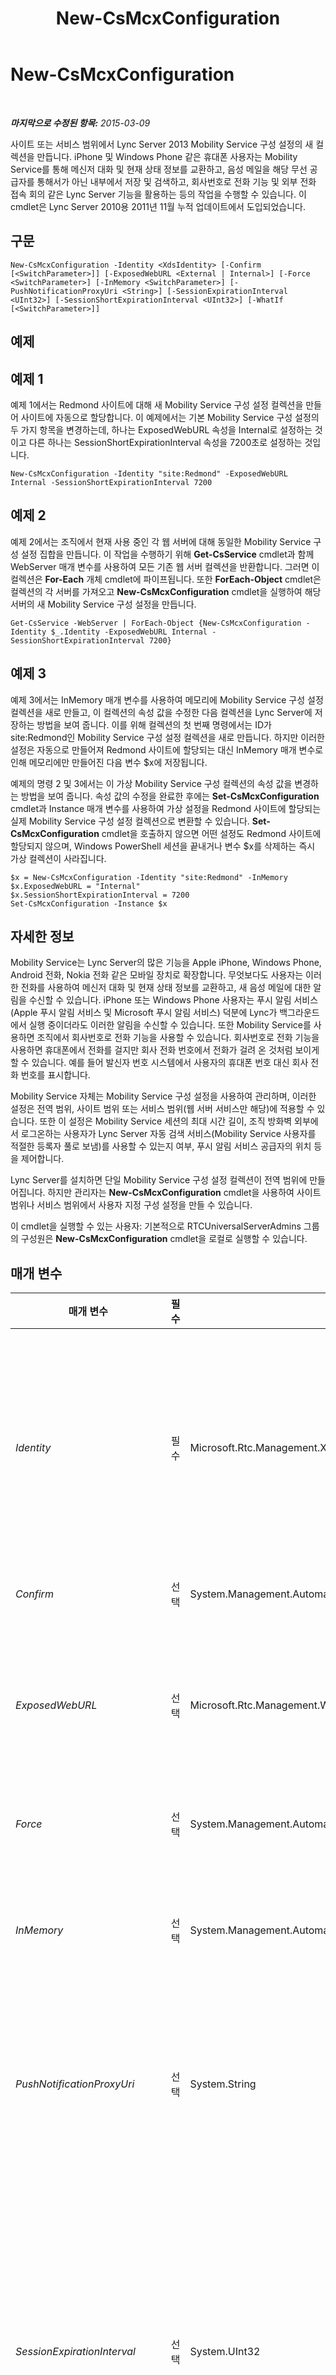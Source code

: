 ﻿---
title: New-CsMcxConfiguration
TOCTitle: New-CsMcxConfiguration
ms:assetid: 9eebea4a-64a3-424c-9b05-0579c4e8111e
ms:mtpsurl: https://technet.microsoft.com/ko-kr/library/Hh690035(v=OCS.15)
ms:contentKeyID: 49304548
ms.date: 08/24/2015
mtps_version: v=OCS.15
ms.translationtype: HT
---

# New-CsMcxConfiguration

 

_**마지막으로 수정된 항목:** 2015-03-09_

사이트 또는 서비스 범위에서 Lync Server 2013 Mobility Service 구성 설정의 새 컬렉션을 만듭니다. iPhone 및 Windows Phone 같은 휴대폰 사용자는 Mobility Service를 통해 메신저 대화 및 현재 상태 정보를 교환하고, 음성 메일을 해당 무선 공급자를 통해서가 아닌 내부에서 저장 및 검색하고, 회사번호로 전화 기능 및 외부 전화 접속 회의 같은 Lync Server 기능을 활용하는 등의 작업을 수행할 수 있습니다. 이 cmdlet은 Lync Server 2010용 2011년 11월 누적 업데이트에서 도입되었습니다.

## 구문

    New-CsMcxConfiguration -Identity <XdsIdentity> [-Confirm [<SwitchParameter>]] [-ExposedWebURL <External | Internal>] [-Force <SwitchParameter>] [-InMemory <SwitchParameter>] [-PushNotificationProxyUri <String>] [-SessionExpirationInterval <UInt32>] [-SessionShortExpirationInterval <UInt32>] [-WhatIf [<SwitchParameter>]]

## 예제

## 예제 1

예제 1에서는 Redmond 사이트에 대해 새 Mobility Service 구성 설정 컬렉션을 만들어 사이트에 자동으로 할당합니다. 이 예제에서는 기본 Mobility Service 구성 설정의 두 가지 항목을 변경하는데, 하나는 ExposedWebURL 속성을 Internal로 설정하는 것이고 다른 하나는 SessionShortExpirationInterval 속성을 7200초로 설정하는 것입니다.

    New-CsMcxConfiguration -Identity "site:Redmond" -ExposedWebURL Internal -SessionShortExpirationInterval 7200

## 예제 2

예제 2에서는 조직에서 현재 사용 중인 각 웹 서버에 대해 동일한 Mobility Service 구성 설정 집합을 만듭니다. 이 작업을 수행하기 위해 **Get-CsService** cmdlet과 함께 WebServer 매개 변수를 사용하여 모든 기존 웹 서버 컬렉션을 반환합니다. 그러면 이 컬렉션은 **For-Each** 개체 cmdlet에 파이프됩니다. 또한 **ForEach-Object** cmdlet은 컬렉션의 각 서버를 가져오고 **New-CsMcxConfiguration** cmdlet을 실행하여 해당 서버의 새 Mobility Service 구성 설정을 만듭니다.

    Get-CsService -WebServer | ForEach-Object {New-CsMcxConfiguration -Identity $_.Identity -ExposedWebURL Internal -SessionShortExpirationInterval 7200}

## 예제 3

예제 3에서는 InMemory 매개 변수를 사용하여 메모리에 Mobility Service 구성 설정 컬렉션을 새로 만들고, 이 컬렉션의 속성 값을 수정한 다음 컬렉션을 Lync Server에 저장하는 방법을 보여 줍니다. 이를 위해 컬렉션의 첫 번째 명령에서는 ID가 site:Redmond인 Mobility Service 구성 설정 컬렉션을 새로 만듭니다. 하지만 이러한 설정은 자동으로 만들어져 Redmond 사이트에 할당되는 대신 InMemory 매개 변수로 인해 메모리에만 만들어진 다음 변수 $x에 저장됩니다.

예제의 명령 2 및 3에서는 이 가상 Mobility Service 구성 컬렉션의 속성 값을 변경하는 방법을 보여 줍니다. 속성 값의 수정을 완료한 후에는 **Set-CsMcxConfiguration** cmdlet과 Instance 매개 변수를 사용하여 가상 설정을 Redmond 사이트에 할당되는 실제 Mobility Service 구성 설정 컬렉션으로 변환할 수 있습니다. **Set-CsMcxConfiguration** cmdlet을 호출하지 않으면 어떤 설정도 Redmond 사이트에 할당되지 않으며, Windows PowerShell 세션을 끝내거나 변수 $x를 삭제하는 즉시 가상 컬렉션이 사라집니다.

    $x = New-CsMcxConfiguration -Identity "site:Redmond" -InMemory
    $x.ExposedWebURL = "Internal"
    $x.SessionShortExpirationInterval = 7200
    Set-CsMcxConfiguration -Instance $x

## 자세한 정보

Mobility Service는 Lync Server의 많은 기능을 Apple iPhone, Windows Phone, Android 전화, Nokia 전화 같은 모바일 장치로 확장합니다. 무엇보다도 사용자는 이러한 전화를 사용하여 메신저 대화 및 현재 상태 정보를 교환하고, 새 음성 메일에 대한 알림을 수신할 수 있습니다. iPhone 또는 Windows Phone 사용자는 푸시 알림 서비스(Apple 푸시 알림 서비스 및 Microsoft 푸시 알림 서비스) 덕분에 Lync가 백그라운드에서 실행 중이더라도 이러한 알림을 수신할 수 있습니다. 또한 Mobility Service를 사용하면 조직에서 회사번호로 전화 기능을 사용할 수 있습니다. 회사번호로 전화 기능을 사용하면 휴대폰에서 전화를 걸지만 회사 전화 번호에서 전화가 걸려 온 것처럼 보이게 할 수 있습니다. 예를 들어 발신자 번호 시스템에서 사용자의 휴대폰 번호 대신 회사 전화 번호를 표시합니다.

Mobility Service 자체는 Mobility Service 구성 설정을 사용하여 관리하며, 이러한 설정은 전역 범위, 사이트 범위 또는 서비스 범위(웹 서버 서비스만 해당)에 적용할 수 있습니다. 또한 이 설정은 Mobility Service 세션의 최대 시간 길이, 조직 방화벽 외부에서 로그온하는 사용자가 Lync Server 자동 검색 서비스(Mobility Service 사용자를 적절한 등록자 풀로 보냄)를 사용할 수 있는지 여부, 푸시 알림 서비스 공급자의 위치 등을 제어합니다.

Lync Server를 설치하면 단일 Mobility Service 구성 설정 컬렉션이 전역 범위에 만들어집니다. 하지만 관리자는 **New-CsMcxConfiguration** cmdlet을 사용하여 사이트 범위나 서비스 범위에서 사용자 지정 구성 설정을 만들 수 있습니다.

이 cmdlet을 실행할 수 있는 사용자: 기본적으로 RTCUniversalServerAdmins 그룹의 구성원은 **New-CsMcxConfiguration** cmdlet을 로컬로 실행할 수 있습니다.

## 매개 변수


<table>
<colgroup>
<col style="width: 25%" />
<col style="width: 25%" />
<col style="width: 25%" />
<col style="width: 25%" />
</colgroup>
<thead>
<tr class="header">
<th>매개 변수</th>
<th>필수</th>
<th>유형</th>
<th>설명</th>
</tr>
</thead>
<tbody>
<tr class="odd">
<td><p><em>Identity</em></p></td>
<td><p>필수</p></td>
<td><p>Microsoft.Rtc.Management.Xds.XdsIdentity</p></td>
<td><p>만들 Mobility Service 구성 설정 컬렉션의 고유 식별자입니다. 사이트 범위에서 설정을 만들려면 접두사 &quot;site:&quot; 다음에 사이트 이름이 오도록 합니다. 예를 들면 다음과 같습니다.</p>
<p>-Identity &quot;site:Redmond&quot;</p>
<p>서비스 범위에서 구성되는 설정을 만들려면 다음과 같은 구문을 사용합니다.</p>
<p>-Identity service:WebServer:atl-cs-001.litwareinc.com</p></td>
</tr>
<tr class="even">
<td><p><em>Confirm</em></p></td>
<td><p>선택</p></td>
<td><p>System.Management.Automation.SwitchParameter</p></td>
<td><p>명령을 실행하기 전에 확인 메시지를 표시합니다.</p></td>
</tr>
<tr class="odd">
<td><p><em>ExposedWebURL</em></p></td>
<td><p>선택</p></td>
<td><p>Microsoft.Rtc.Management.WritableConfig.Settings.McxConfiguration.ExposedWebURL</p></td>
<td><p>자동 검색 서비스에서 사용하는 URL을 조직 방화벽 내/외부의 사용자가 모두 액세스할 수 있는지(External), 아니면 방화벽 내에 있는 사용자만 액세스할 수 있는지(Internal)를 나타냅니다.</p>
<p>허용되는 값은 Internal 또는 External이며, 기본값은 External입니다.</p></td>
</tr>
<tr class="even">
<td><p><em>Force</em></p></td>
<td><p>선택</p></td>
<td><p>System.Management.Automation.SwitchParameter</p></td>
<td><p>명령을 실행할 때 발생할 수 있는 심각하지 않은 오류 메시지를 표시하지 않습니다.</p></td>
</tr>
<tr class="odd">
<td><p><em>InMemory</em></p></td>
<td><p>선택</p></td>
<td><p>System.Management.Automation.SwitchParameter</p></td>
<td><p>개체를 실제로 영구 변경 내용으로 커밋하지 않고 개체 참조를 만듭니다. 이 매개 변수와 함께 호출된 명령의 출력을 변수에 할당하면 개체 참조의 속성을 변경한 후 이 cmdlet과 일치하는 Set- cmdlet을 호출하여 이러한 변경 사항을 커밋할 수 있습니다.</p></td>
</tr>
<tr class="even">
<td><p><em>PushNotificationProxyUri</em></p></td>
<td><p>선택</p></td>
<td><p>System.String</p></td>
<td><p>푸시 알림 요청을 Apple 푸시 알림 서비스 및 Microsoft 푸시 알림 서비스로 전달할 수 있는 서비스 공급자의 URI입니다. PushNotificationProxyUri는 다음과 같은 SIP 주소 형태여야 합니다.</p>
<p>-PushNotificationProxyUri &quot;sip:push@push.lync.com&quot;</p></td>
</tr>
<tr class="odd">
<td><p><em>SessionExpirationInterval</em></p></td>
<td><p>선택</p></td>
<td><p>System.UInt32</p></td>
<td><p>iPhone 또는 Widows Phone 사용자에 대한 모바일 세션의 시간 길이(초)입니다. 이러한 전화에서 Lync가 백그라운드에서 실행 중인 경우 사용자는 세션 만료 간격이 아직 만료되지 않은 한 푸시 알림을 수신하게 됩니다.</p>
<p>모바일 장치에서는 세션 시간 제한에 도달하기 전에 장치가 여전히 활성 상태임을 나타내는 알림을 서버로 보내야 합니다. 이렇게 하지 않으면 장치가 비활성 상태로 나타나고 사용자는 시스템에 다시 로그온해야 합니다.</p>
<p>이 속성은 120~4294967295(포함) 사이의 정수 값으로 설정할 수 있습니다. 기본값은 259200초(3일)입니다. SessionExpirationInterval 속성 값은 SessionShortExpirationInterval 속성 값보다 커야 합니다.</p></td>
</tr>
<tr class="even">
<td><p><em>SessionShortExpirationInterval</em></p></td>
<td><p>선택</p></td>
<td><p>System.UInt32</p></td>
<td><p>Android 또는 Nokia 전화 사용자에 대한 모바일 세션의 시간 길이(초)입니다.</p>
<p>모바일 장치에서는 세션 시간 제한에 도달하기 전에 장치가 여전히 활성 상태임을 나타내는 알림을 서버로 보내야 합니다. 이렇게 하지 않으면 장치가 비활성 상태로 나타나고 사용자는 시스템에 다시 로그온해야 합니다.</p>
<p>이 속성은 120~4294967295(포함) 사이의 정수 값으로 설정할 수 있습니다. 기본값은 3600초(1시간)입니다. SessionExpirationInterval 속성 값은 SessionShortExpirationInterval 속성 값보다 커야 합니다.</p></td>
</tr>
<tr class="odd">
<td><p><em>WhatIf</em></p></td>
<td><p>선택</p></td>
<td><p>System.Management.Automation.SwitchParameter</p></td>
<td><p>명령을 실제로 실행하지 않고도 명령이 실행될 경우 발생할 수 있는 현상을 설명합니다.</p></td>
</tr>
</tbody>
</table>


## 입력 형식

없음. **New-CsMcxConfiguration** cmdlet은 파이프라인된 입력을 허용하지 않습니다.

## 반환 형식

Microsoft.Rtc.Management.WriteableConfig.Settings.McxConfiguration.McxConfiguration 개체의 새 인스턴스를 만듭니다.

